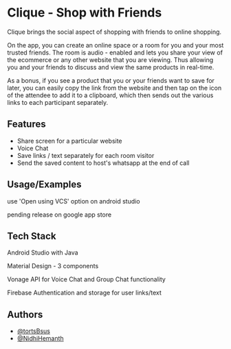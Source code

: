 
# Clique - Shop with Friends

Clique brings the social aspect of shopping with friends to online shopping. 

On the app, you can create an online space or a room for you and your most trusted
friends. The room is audio - enabled and lets you share your view of the ecommerce or any other
website that you are viewing. Thus allowing you and your friends to discuss and view the same
products in real-time. 

As a bonus, if you see a product that you or your friends want to save for
later, you can easily copy the link from the website and then tap on the icon of the attendee to
add it to a clipboard, which then sends out the various links to each participant separately.




## Features

- Share screen for a particular website
- Voice Chat
- Save links / text separately for each room visitor
- Send the saved content to host's whatsapp at the end of call




## Usage/Examples

use 'Open using VCS' option on android studio

pending release on google app store


## Tech Stack

Android Studio with Java

Material Design - 3 components

Vonage API for Voice Chat and Group Chat functionality

Firebase Authentication and storage for user links/text



## Authors

- [@tortsBsus](https://www.github.com/tortsBsus)
- [@NidhiHemanth](https://www.github.com/NidhiHemanth)

